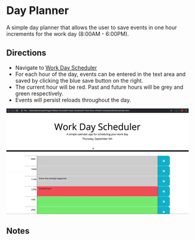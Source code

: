 # Day Planner

A simple day planner that allows the user to save events in one hour increments for the work day (8:00AM - 6:00PM).


## Directions

*  Navigate to [Work Day Scheduler](https://wilmararturo.github.io/day-planner/)
*  For each hour of the day, events can be entered in the text area and saved by clicking the blue save button on the right.
*  The current hour will be red.  Past and future hours will be grey and green respectively.
*  Events will persist reloads throughout the day.


![day planner demo](./assets/05-third-party-apis-homework-demo.gif)

## Notes 


